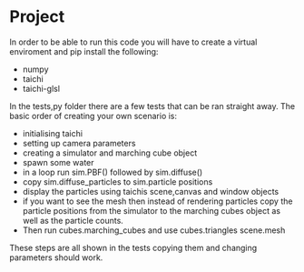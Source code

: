 # Project

In order to be able to run this code you will have to create a virtual enviroment and pip install the following:
- numpy
- taichi
- taichi-glsl

In the tests,py folder there are a few tests that can be ran straight away.
The basic order of creating your own scenario is:
- initialising taichi
- setting up camera parameters
- creating a simulator and marching cube object
- spawn some water
- in a loop run sim.PBF() followed by sim.diffuse()
- copy sim.diffuse_particles to sim.particle positions
- display the particles using taichis scene,canvas and window objects
- if you want to see the mesh then instead of rendering particles copy the particle positions from the simulator to the marching cubes object as well as the particle counts.
- Then run cubes.marching_cubes and use cubes.triangles scene.mesh

These steps are all shown in the tests copying them and changing parameters should work.
